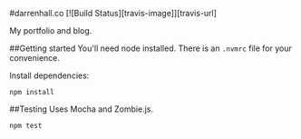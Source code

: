 #darrenhall.co  [![Build Status][travis-image]][travis-url]

My portfolio and blog.

##Getting started
You'll need node installed. There is an `.nvmrc` file for your convenience.

Install dependencies:

```
npm install
```

##Testing
Uses Mocha and Zombie.js.

```
npm test
```
